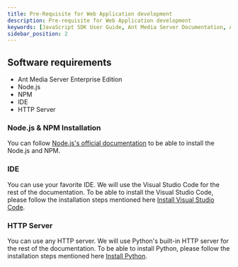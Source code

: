 ```yaml
---
title: Pre-Requisite for Web Application development
description: Pre-requisite for Web Application development 
keywords: [JavaScript SDK User Guide, Ant Media Server Documentation, Ant Media Server Tutorials]
sidebar_position: 2
---
```


## Software requirements

*   Ant Media Server Enterprise Edition
*   Node.js
*   NPM
*   IDE
*   HTTP Server

### Node.js & NPM Installation

You can follow [Node.js's official documentation](https://nodejs.org/en/learn/getting-started/how-to-install-nodejs) to be able to install the Node.js and NPM.

### IDE

You can use your favorite IDE. We will use the Visual Studio Code for the rest of the documentation. To be able to install the Visual Studio Code, please follow the installation steps mentioned here [Install Visual Studio Code](https://code.visualstudio.com/docs/setup/setup-overview).

### HTTP Server

You can use any HTTP server. We will use Python's built-in HTTP server for the rest of the documentation. To be able to install Python, please follow the installation steps mentioned here [Install Python](https://www.python.org/downloads/).
